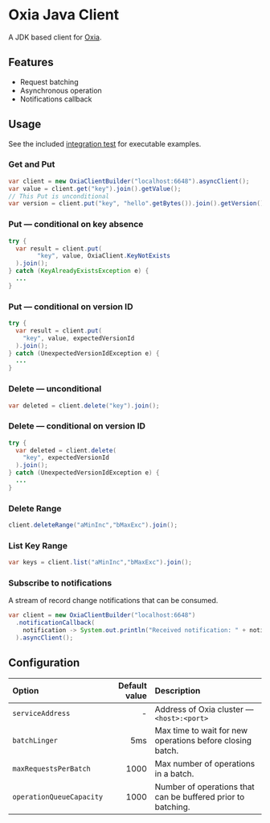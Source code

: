 # Oxia Java Client

A JDK based client for [Oxia][oxia].

## Features

- Request batching
- Asynchronous operation
- Notifications callback

## Usage

See the included [integration test][it] for executable examples.

### Get and Put

```java
var client = new OxiaClientBuilder("localhost:6648").asyncClient();
var value = client.get("key").join().getValue();
// This Put is unconditional
var version = client.put("key", "hello".getBytes()).join().getVersion();   
```

### Put — conditional on key absence

```java
try {
  var result = client.put(
        "key", value, OxiaClient.KeyNotExists
  ).join();
} catch (KeyAlreadyExistsException e) {
  ...
}
```

### Put — conditional on version ID

```java
try {
  var result = client.put(
    "key", value, expectedVersionId
  ).join();
} catch (UnexpectedVersionIdException e) {
  ...
}
```

### Delete — unconditional

```java
var deleted = client.delete("key").join();
```

### Delete — conditional on version ID

```java
try {
  var deleted = client.delete(
    "key", expectedVersionId
  ).join();
} catch (UnexpectedVersionIdException e) {
  ...
}
```

### Delete Range

```java
client.deleteRange("aMinInc","bMaxExc").join();
```

### List Key Range

```java
var keys = client.list("aMinInc","bMaxExc").join();
```

### Subscribe to notifications

A stream of record change notifications that can be consumed.

```java
var client = new OxiaClientBuilder("localhost:6648")
  .notificationCallback(
    notification -> System.out.println("Received notification: " + notification)
  ).asyncClient();
```

## Configuration

| Option                   | Default value | Description                                                  |
|:-------------------------|--------------:|:-------------------------------------------------------------|
| `serviceAddress`         |             - | Address of Oxia cluster — `<host>:<port>`                    |
| `batchLinger`            |           5ms | Max time to wait for new operations before closing batch.    |
| `maxRequestsPerBatch`    |          1000 | Max number of operations in a batch.                         |
| `operationQueueCapacity` |          1000 | Number of operations that can be buffered prior to batching. |

[oxia]: https://github.com/streamnative/oxia
[it]: src/test/java/io/streamnative/oxia/client/OxiaClientIT.java

